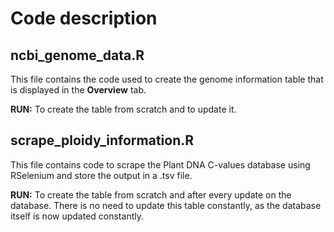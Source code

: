 
# Code description

## ncbi_genome_data.R

This file contains the code used to create the genome information table that is 
displayed in the **Overview** tab. 

**RUN:** To create the table from scratch and to update it.

## scrape_ploidy_information.R

This file contains code to scrape the Plant DNA C-values database using 
RSelenium and store the output in a .tsv file.

**RUN:** To create the table from scratch and after every update on 
the database. There is no need to update this table constantly, as the database
itself is now updated constantly.
